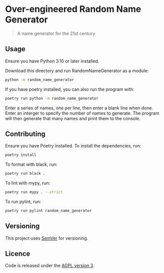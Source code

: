 # Over-engineered Random Name Generator
> A name generator for the 21st century

## Usage

Ensure you have Python 3.10 or later installed.

Download this directory and run RandomNameGenerator as a module:

```bash
python -m random_name_generator
```

If you have poetry installed, you can also run the program with:

```bash
poetry run python -m random_name_generator
```

Enter a series of names, one per line, then enter a blank line when done. Enter an interger to specify the number of names to generate. The program will then generate that many names and print them to the console.

## Contributing

Ensure you have Poetry installed. To install the dependencies, run:

```bash
poetry install
```

To format with black, run:

```bash
poetry run black .
```

To lint with mypy, run:

```bash
poetry run mypy . --strict
```

To run pylint, run:

```bash
poetry run pylint random_name_generator
```

## Versioning

This project uses [SemVer](http://semver.org/) for versioning.

## Licence

Code is released under the [AGPL version 3](LICENCE).